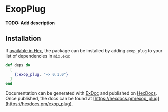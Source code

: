 # ExopPlug

**TODO: Add description**

## Installation

If [available in Hex](https://hex.pm/docs/publish), the package can be installed
by adding `exop_plug` to your list of dependencies in `mix.exs`:

```elixir
def deps do
  [
    {:exop_plug, "~> 0.1.0"}
  ]
end
```

Documentation can be generated with [ExDoc](https://github.com/elixir-lang/ex_doc)
and published on [HexDocs](https://hexdocs.pm). Once published, the docs can
be found at [https://hexdocs.pm/exop_plug](https://hexdocs.pm/exop_plug).

